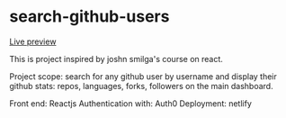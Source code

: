 # search-github-users

<a href="https://github-users-highlights.netlify.app/">Live preview</a>

This is project inspired by joshn smilga's course on react.

Project scope: search for any github user by username and display their github stats: repos, languages, forks, followers on the main dashboard.

Front end: Reactjs
Authentication with: Auth0
Deployment: netlify